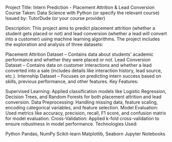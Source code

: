 Project Title: Intern Prediction - Placement Attrition & Lead Conversion
Course Taken: Data Science with Python (or specify the relevant course)
Issued by: TutorDude (or your course provider)

Description:
This project aims to predict placement attrition (whether a student gets placed or not) and lead conversion (whether a lead will convert into a customer) using machine learning algorithms. The project includes the exploration and analysis of three datasets:

Placement Attrition Dataset – Contains data about students' academic performance and whether they were placed or not.
Lead Conversion Dataset – Contains data on customer interactions and whether a lead converted into a sale (includes details like interaction history, lead source, etc.).
Internship Dataset – Focuses on predicting intern success based on skills, previous performance, and other features.
Key Features:

Supervised Learning: Applied classification models like Logistic Regression, Decision Trees, and Random Forests for both placement attrition and lead conversion.
Data Preprocessing: Handling missing data, feature scaling, encoding categorical variables, and feature selection.
Model Evaluation: Used metrics like accuracy, precision, recall, F1 score, and confusion matrix for model evaluation.
Cross-Validation: Applied k-fold cross-validation to ensure robustness in model performance.
Technologies Used:

Python
Pandas, NumPy
Scikit-learn
Matplotlib, Seaborn
Jupyter Notebooks
